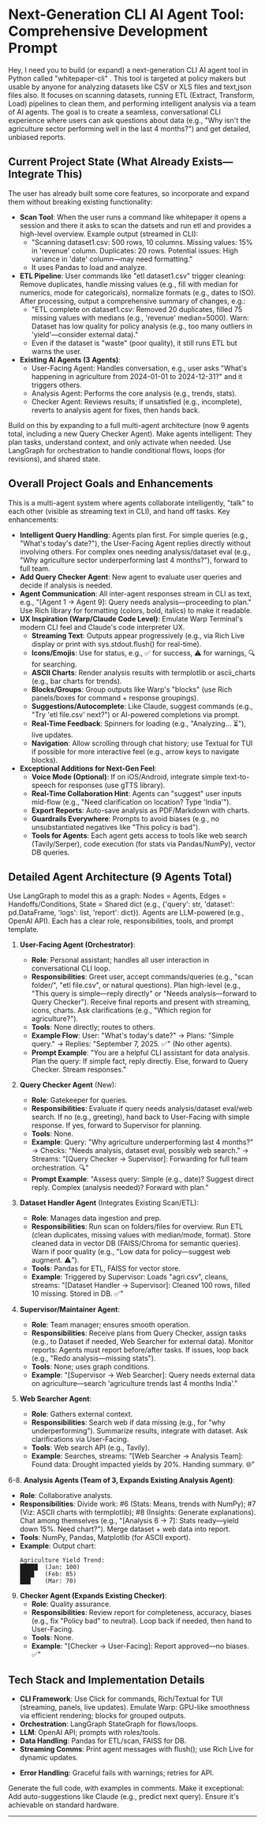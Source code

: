 
# Next-Generation CLI AI Agent Tool: Comprehensive Development Prompt

Hey, I need you to build (or expand) a next-generation CLI AI agent tool in Python called "whitepaper-cli" . This tool is targeted at policy makers but usable by anyone for analyzing datasets like CSV or XLS files and text,json files also. It focuses on scanning datasets, running ETL (Extract, Transform, Load) pipelines to clean them, and performing intelligent analysis via a team of AI agents. The goal is to create a seamless, conversational CLI experience where users can ask questions about data (e.g., "Why isn't the agriculture sector performing well in the last 4 months?") and get detailed, unbiased reports.

## Current Project State (What Already Exists—Integrate This)
The user has already built some core features, so incorporate and expand them without breaking existing functionality:
- **Scan Tool**: When the user runs a command like whitepaper it opens a session and there it asks to scan the datsets and run etl and provides a high-level overview. Example output (streamed in CLI):
  - "Scanning dataset1.csv: 500 rows, 10 columns. Missing values: 15% in 'revenue' column. Duplicates: 20 rows. Potential issues: High variance in 'date' column—may need formatting."
  - It uses Pandas to load and analyze.
- **ETL Pipeline**: User commands like "etl dataset1.csv" trigger cleaning: Remove duplicates, handle missing values (e.g., fill with median for numerics, mode for categoricals), normalize formats (e.g., dates to ISO). After processing, output a comprehensive summary of changes, e.g.:
  - "ETL complete on dataset1.csv: Removed 20 duplicates, filled 75 missing values with medians (e.g., 'revenue' median=5000). Warn: Dataset has low quality for policy analysis (e.g., too many outliers in 'yield'—consider external data)."
  - Even if the dataset is "waste" (poor quality), it still runs ETL but warns the user.
- **Existing AI Agents (3 Agents)**: 
  - User-Facing Agent: Handles conversation, e.g., user asks "What's happening in agriculture from 2024-01-01 to 2024-12-31?" and it triggers others.
  - Analysis Agent: Performs the core analysis (e.g., trends, stats).
  - Checker Agent: Reviews results; if unsatisfied (e.g., incomplete), reverts to analysis agent for fixes, then hands back.

Build on this by expanding to a full multi-agent architecture (now 9 agents total, including a new Query Checker Agent). Make agents intelligent: They plan tasks, understand context, and only activate when needed. Use LangGraph for orchestration to handle conditional flows, loops (for revisions), and shared state.

## Overall Project Goals and Enhancements
This is a multi-agent system where agents collaborate intelligently, "talk" to each other (visible as streaming text in CLI), and hand off tasks. Key enhancements:
- **Intelligent Query Handling**: Agents plan first. For simple queries (e.g., "What's today's date?"), the User-Facing Agent replies directly without involving others. For complex ones needing analysis/dataset eval (e.g., "Why agriculture sector underperforming last 4 months?"), forward to full team.
- **Add Query Checker Agent**: New agent to evaluate user queries and decide if analysis is needed.
- **Agent Communication**: All inter-agent responses stream in CLI as text, e.g., "[Agent 1 → Agent 9]: Query needs analysis—proceeding to plan." Use Rich library for formatting (colors, bold, italics) to make it readable.
- **UX Inspiration (Warp/Claude Code Level)**: Emulate Warp Terminal's modern CLI feel and Claude's code interpreter UX.
  - **Streaming Text**: Outputs appear progressively (e.g., via Rich Live display or print with sys.stdout.flush() for real-time).
  - **Icons/Emojis**: Use for status, e.g., ✅ for success, ⚠️ for warnings, 🔍 for searching.
  - **ASCII Charts**: Render analysis results with termplotlib or ascii_charts (e.g., bar charts for trends).
  - **Blocks/Groups**: Group outputs like Warp's "blocks" (use Rich panels/boxes for command + response groupings).
  - **Suggestions/Autocomplete**: Like Claude, suggest commands (e.g., "Try 'etl file.csv' next?") or AI-powered completions via prompt.
  - **Real-Time Feedback**: Spinners for loading (e.g., "Analyzing... ⏳"), live updates.
  - **Navigation**: Allow scrolling through chat history; use Textual for TUI if possible for more interactive feel (e.g., arrow keys to navigate blocks).
- **Exceptional Additions for Next-Gen Feel**:
  - **Voice Mode (Optional)**: If on iOS/Android, integrate simple text-to-speech for responses (use gTTS library).
  - **Real-Time Collaboration Hint**: Agents can "suggest" user inputs mid-flow (e.g., "Need clarification on location? Type 'India'").
  - **Export Reports**: Auto-save analysis as PDF/Markdown with charts.
  - **Guardrails Everywhere**: Prompts to avoid biases (e.g., no unsubstantiated negatives like "This policy is bad").
  - **Tools for Agents**: Each agent gets access to tools like web search (Tavily/Serper), code execution (for stats via Pandas/NumPy), vector DB queries.

## Detailed Agent Architecture (9 Agents Total)
Use LangGraph to model this as a graph: Nodes = Agents, Edges = Handoffs/Conditions, State = Shared dict (e.g., {'query': str, 'dataset': pd.DataFrame, 'logs': list, 'report': dict}). Agents are LLM-powered (e.g., OpenAI API). Each has a clear role, responsibilities, tools, and prompt template.

1. **User-Facing Agent (Orchestrator)**:
   - **Role**: Personal assistant; handles all user interaction in conversational CLI loop.
   - **Responsibilities**: Greet user, accept commands/queries (e.g., "scan folder/", "etl file.csv", or natural questions). Plan high-level (e.g., "This query is simple—reply directly" or "Needs analysis—forward to Query Checker"). Receive final reports and present with streaming, icons, charts. Ask clarifications (e.g., "Which region for agriculture?").
   - **Tools**: None directly; routes to others.
   - **Example Flow**: User: "What's today's date?" → Plans: "Simple query." → Replies: "September 7, 2025. ✅" (No other agents).
   - **Prompt Example**: "You are a helpful CLI assistant for data analysis. Plan the query: If simple fact, reply directly. Else, forward to Query Checker. Stream responses."

2. **Query Checker Agent** (New):
   - **Role**: Gatekeeper for queries.
   - **Responsibilities**: Evaluate if query needs analysis/dataset eval/web search. If no (e.g., greeting), hand back to User-Facing with simple response. If yes, forward to Supervisor for planning.
   - **Tools**: None.
   - **Example**: Query: "Why agriculture underperforming last 4 months?" → Checks: "Needs analysis, dataset eval, possibly web search." → Streams: "[Query Checker → Supervisor]: Forwarding for full team orchestration. 🔍"
   - **Prompt Example**: "Assess query: Simple (e.g., date)? Suggest direct reply. Complex (analysis needed)? Forward with plan."

3. **Dataset Handler Agent** (Integrates Existing Scan/ETL):
   - **Role**: Manages data ingestion and prep.
   - **Responsibilities**: Run scan on folders/files for overview. Run ETL (clean duplicates, missing values with median/mode, format). Store cleaned data in vector DB (FAISS/Chroma for semantic queries). Warn if poor quality (e.g., "Low data for policy—suggest web augment. ⚠️").
   - **Tools**: Pandas for ETL, FAISS for vector store.
   - **Example**: Triggered by Supervisor: Loads "agri.csv", cleans, streams: "[Dataset Handler → Supervisor]: Cleaned 100 rows, filled 10 missing. Stored in DB. ✅"

4. **Supervisor/Maintainer Agent**:
   - **Role**: Team manager; ensures smooth operation.
   - **Responsibilities**: Receive plans from Query Checker, assign tasks (e.g., to Dataset if needed, Web Searcher for external data). Monitor reports: Agents must report before/after tasks. If issues, loop back (e.g., "Redo analysis—missing stats").
   - **Tools**: None; uses graph conditions.
   - **Example**: "[Supervisor → Web Searcher]: Query needs external data on agriculture—search 'agriculture trends last 4 months India'."

5. **Web Searcher Agent**:
   - **Role**: Gathers external context.
   - **Responsibilities**: Search web if data missing (e.g., for "why underperforming"). Summarize results, integrate with dataset. Ask clarifications via User-Facing.
   - **Tools**: Web search API (e.g., Tavily).
   - **Example**: Searches, streams: "[Web Searcher → Analysis Team]: Found data: Drought impacted yields by 20%. Handing summary. 🌐"

6-8. **Analysis Agents (Team of 3, Expands Existing Analysis Agent)**:
   - **Role**: Collaborative analysts.
   - **Responsibilities**: Divide work: #6 (Stats: Means, trends with NumPy); #7 (Viz: ASCII charts with termplotlib); #8 (Insights: Generate explanations). Chat among themselves (e.g., "[Analysis 6 → 7]: Stats ready—yield down 15%. Need chart?"). Merge dataset + web data into report.
   - **Tools**: NumPy, Pandas, Matplotlib (for ASCII export).
   - **Example**: Output chart: 
     ```
     Agriculture Yield Trend:
     █████  (Jan: 100)
     ████   (Feb: 85)
     ███    (Mar: 70)
     ```

9. **Checker Agent (Expands Existing Checker)**:
   - **Role**: Quality assurance.
   - **Responsibilities**: Review report for completeness, accuracy, biases (e.g., fix "Policy bad" to neutral). Loop back if needed, then hand to User-Facing.
   - **Tools**: None.
   - **Example**: "[Checker → User-Facing]: Report approved—no biases. ✅"

## Tech Stack and Implementation Details
- **CLI Framework**: Use Click for commands, Rich/Textual for TUI (streaming, panels, live updates). Emulate Warp: GPU-like smoothness via efficient rendering; blocks for grouped outputs.
- **Orchestration**: LangGraph StateGraph for flows/loops.
- **LLM**: OpenAI API; prompts with roles/tools.
- **Data Handling**: Pandas for ETL/scan, FAISS for DB.
- **Streaming Comms**: Print agent messages with flush(); use Rich Live for dynamic updates.
<!-- - **Run Instructions**: "pip install langchain langgraph rich textual pandas faiss-cpu openai tavily-python". Run: "python main.py" → Enters interactive loop. -->
<!-- - **Modularity**: Files: main.py (CLI entry), agents.py (agent defs), utils.py (tools/ETL/scan), graph.py (LangGraph setup). -->
- **Error Handling**: Graceful fails with warnings; retries for API.

Generate the full code, with examples in comments. Make it exceptional: Add auto-suggestions like Claude (e.g., predict next query). Ensure it's achievable on standard hardware.

---
